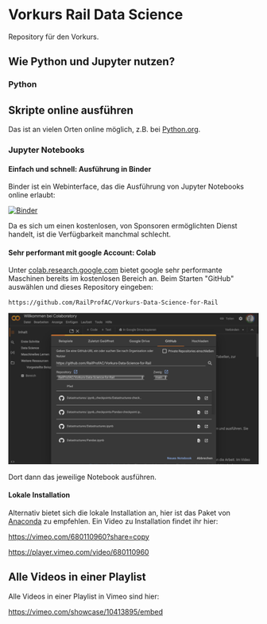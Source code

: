 # Vorkurs Rail Data Science

Repository für den Vorkurs.

## Wie Python und Jupyter nutzen?

### Python

## 

## Skripte online ausführen

Das ist an vielen Orten online möglich, z.B. bei [Python.org](https://www.python.org/shell/).

### Jupyter Notebooks

#### Einfach und schnell: Ausführung in Binder

Binder ist ein Webinterface, das die Ausführung von Jupyter Notebooks online erlaubt:

[![Binder](https://mybinder.org/badge_logo.svg)](https://mybinder.org/v2/gh/RailProfAC/Vorkurs-Data-Science-for-Rail/HEAD)

Da es sich um einen kostenlosen, von Sponsoren ermöglichten Dienst handelt, ist die Verfügbarkeit manchmal schlecht.

#### Sehr performant mit google Account: Colab

Unter [colab.research.google.com](https://colab.research.google.com) bietet google sehr performante Maschinen bereits im kostenlosen Bereich an.
Beim Starten "GitHub" auswählen und dieses Repository eingeben:

~~~
https://github.com/RailProfAC/Vorkurs-Data-Science-for-Rail
~~~

![Screenshot Start von Colab](./ColabStart.png)

Dort dann das jeweilige Notebook ausführen.

#### Lokale Installation

Alternativ bietet sich die lokale Installation an, hier ist das Paket von [Anaconda](https://www.anaconda.com/download) zu empfehlen. Ein Video zu Installation findet ihr hier:

https://vimeo.com/680110960?share=copy

https://player.vimeo.com/video/680110960

## Alle Videos in einer Playlist

Alle Videos in einer Playlist in Vimeo sind hier: 

https://vimeo.com/showcase/10413895/embed
